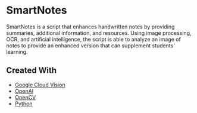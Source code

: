 # SmartNotes

SmartNotes is a script that enhances handwritten notes by providing summaries, additional information, and resources. Using image processing, OCR, and artificial intelligence, the script is able to analyze an image of notes to provide an enhanced version that can supplement students' learning.


## Created With

 - [Google Cloud Vision](https://cloud.google.com/vision)
 - [OpenAI](https://openai.com/)
 - [OpenCV](https://opencv.org/)
 - [Python](https://www.python.org/)
